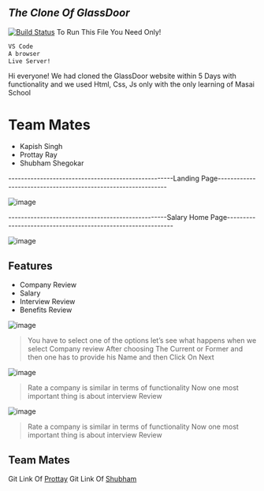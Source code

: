 ## _The Clone Of GlassDoor_



[![Build Status](https://travis-ci.org/joemccann/dillinger.svg?branch=master)](https://kapishsingh.medium.com/clone-of-glassdoor-29bd92d20c05)
To Run This File You Need Only!

```sh
VS Code
A browser
Live Server!
```
Hi everyone! We had cloned the GlassDoor website within 5 Days with functionality and we used Html, Css, Js only with the only learning of Masai School

# Team Mates
- Kapish Singh
- Prottay Ray
- Shubham Shegokar

----------------------------------------------------Landing Page--------------------------------------------------------------


![image](https://miro.medium.com/max/2000/1*grz1y_2UmjH4ajgYnd3tMw.png)


--------------------------------------------------Salary Home Page-------------------------------------------------------------


![image](https://miro.medium.com/max/2365/1*ojdV4dJSpv4ku2SAH34koQ.png)
## Features

- Company Review
- Salary
- Interview Review
- Benefits Review

![image](https://miro.medium.com/max/2398/1*I244Mj_6QmjOzJbEbsX5ew.png)


> You have to select one of the options let’s see what happens when we select Company review After choosing The Current or Former and then one has to provide his Name and then Click On Next

![image](https://miro.medium.com/max/2353/1*Nv9ciwR_UrF_H0_QKENcHg.png)

> Rate a company is similar in terms of functionality
Now one most important thing is about interview Review

![image](https://cdn-images-1.medium.com/max/2600/1*pn8opzwIHTdzkgekA0YvPA.png)

> Rate a company is similar in terms of functionality
Now one most important thing is about interview Review





## Team Mates 

Git Link Of [Prottay](https://github.com/Prottay-Ray) 
Git Link Of [Shubham](https://github.com/ShubhamShegokar1) 
